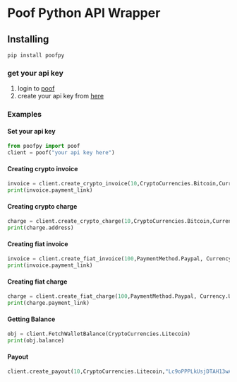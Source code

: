   
  
  
# Poof Python API Wrapper 
## Installing
```
pip install poofpy
```
### get your api key
1. login to [poof](https://www.poof.io/login)
2. create your api key from [here](https://www.poof.io/developers)
### Examples
#### Set your api key
```python
from poofpy import poof 
client = poof("your api key here")

``` 
#### Creating crypto invoice 
```python
invoice = client.create_crypto_invoice(10,CryptoCurrencies.Bitcoin,Currency.USD)
print(invoice.payment_link)
```
#### Creating crypto charge
```python
charge = client.create_crypto_charge(10,CryptoCurrencies.Bitcoin,Currency.USD)
print(charge.address)
```
#### Creating fiat invoice
```python
invoice = client.create_fiat_invoice(100,PaymentMethod.Paypal, Currency.USD, "https://www.poof.io", "https://www.poof.io")
print(invoice.payment_link)
```
#### Creating fiat charge 
``` python
charge = client.create_fiat_charge(100,PaymentMethod.Paypal, Currency.USD, "https://www.poof.io", "https://www.poof.io")
print(charge.payment_link)
```
#### Getting Balance
```python 
obj = client.FetchWalletBalance(CryptoCurrencies.Litecoin)
print(obj.balance)
```
#### Payout
```python
client.create_payout(10,CryptoCurrencies.Litecoin,"Lc9oPPPLkUsjDTAH13wAcPRKJyNj9gydwC")
```

  
  
  
  
